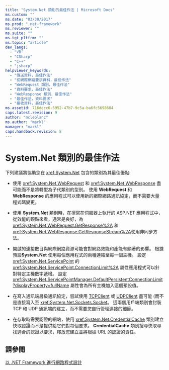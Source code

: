 ```yaml
---
title: "System.Net 類別的最佳作法 | Microsoft Docs"
ms.custom: ""
ms.date: "03/30/2017"
ms.prod: ".net-framework"
ms.reviewer: ""
ms.suite: ""
ms.tgt_pltfrm: ""
ms.topic: "article"
dev_langs: 
  - "VB"
  - "CSharp"
  - "C++"
  - "jsharp"
helpviewer_keywords: 
  - "傳送資料，最佳作法"
  - "從網際網路要求資料，最佳作法"
  - "WebRequest 類別，最佳作法"
  - "資料要求，最佳作法"
  - "WebResponse 類別，最佳作法"
  - "最佳作法，資料要求"
  - "接收資料，最佳作法"
ms.assetid: 716decc6-5952-47b7-9c5a-ba6fc5698684
caps.latest.revision: 9
author: "mcleblanc"
ms.author: "markl"
manager: "markl"
caps.handback.revision: 8
---
```

# System.Net 類別的最佳作法
下列建議將協助您在 <xref:System.Net> 包含的類別為其最佳優點:  
  
-   使用 <xref:System.Net.WebRequest> 和 <xref:System.Net.WebResponse> 盡可能而不是將轉型為子代類別的型別。  使用 **WebRequest** 和 **WebResponse** 的應用程式可以使用新的網際網路通訊協定，而不需要大量程式碼變更。  
  
-   使用 **System.Net** 類別時，在撰寫在伺服器上執行的 ASP.NET 應用程式中，從效能的觀點來看，通常是良好，為 <xref:System.Net.WebRequest.GetResponse%2A> 和 <xref:System.Net.WebResponse.GetResponseStream%2A>使用非同步方法。  
  
-   開啟的連接數目與網際網路資源可能會對網路效能和產能有顯著的影響。  根據預設**System.Net** 使用每個應用程式的兩種連結至每一個主機。  設定 <xref:System.Net.ServicePoint> 的 <xref:System.Net.ServicePoint.ConnectionLimit%2A> 屬性應用程式可以針對特定主機數字遞增。  設定 <xref:System.Net.ServicePointManager.DefaultPersistentConnectionLimit?displayProperty=fullName> 屬性會為所有主機加入這個預設值。  
  
-   在寫入通訊端層級通訊協定，嘗試使用 [TCPClient](frlrfsystemnetsocketstcpclientclasstopic) 或 [UDPClient](frlrfsystemnetsocketsudpclientclasstopic) 盡可能 \(而不是直接寫入至 <xref:System.Net.Sockets.Socket>。  這兩個用戶端類別會封裝 TCP 和 UDP 通訊端的建立，而不需要您自行管理連接的細節。  
  
-   在存取時需要認證的網站，使用 <xref:System.Net.CredentialCache> 類別建立快取認證而不是提供給它們對每個要求。  **CredentialCache** 類別搜尋快取尋找適合的認證以要求，釋放您建立並將根據 URL 的認證的責任。  
  
## 請參閱  
 [以 .NET Framework 進行網路程式設計](../../../docs/framework/network-programming/index.md)